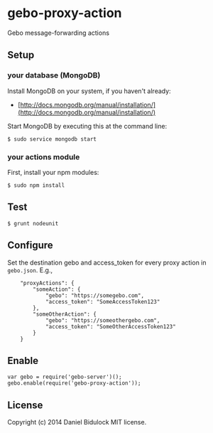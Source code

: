 gebo-proxy-action
================

Gebo message-forwarding actions

## Setup

### your database (MongoDB)

Install MongoDB on your system, if you haven't already:

* [http://docs.mongodb.org/manual/installation/](http://docs.mongodb.org/manual/installation/)

Start MongoDB by executing this at the command line:

```
$ sudo service mongodb start
```

### your actions module 

First, install your npm modules:

```
$ sudo npm install
```

## Test 

```
$ grunt nodeunit
```

## Configure

Set the destination gebo and access_token for every proxy action in
`gebo.json`. E.g.,

```
    "proxyActions": {
        "someAction": {
            "gebo": "https://somegebo.com",
            "access_token": "SomeAccessToken123"
        },
        "someOtherAction": {
            "gebo": "https://someothergebo.com",
            "access_token": "SomeOtherAccessToken123"
        }
    }
```

## Enable

```
var gebo = require('gebo-server')();
gebo.enable(require('gebo-proxy-action'));
```

## License

Copyright (c) 2014 Daniel Bidulock
MIT license.

